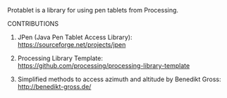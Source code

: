 Protablet is a library for using pen tablets from Processing.

CONTRIBUTIONS

1) JPen (Java Pen Tablet Access Library):
https://sourceforge.net/projects/jpen

2) Processing Library Template:
https://github.com/processing/processing-library-template

3) Simplified methods to access azimuth and altitude by Benedikt Gross: 
http://benedikt-gross.de/